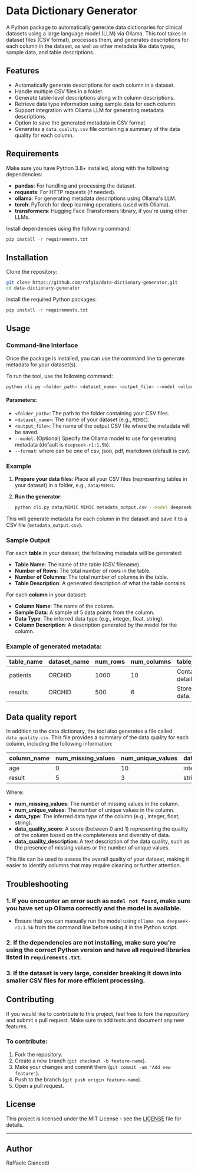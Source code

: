 # Data Dictionary Generator

A Python package to automatically generate data dictionaries for clinical datasets using a large language model (LLM) via Ollama. This tool takes in dataset files (CSV format), processes them, and generates descriptions for each column in the dataset, as well as other metadata like data types, sample data, and table descriptions.

## Features
- Automatically generate descriptions for each column in a dataset.
- Handle multiple CSV files in a folder.
- Generate table-level descriptions along with column descriptions.
- Retrieve data type information using sample data for each column.
- Support integration with Ollama LLM for generating metadata descriptions.
- Option to save the generated metadata in CSV format.
- Generates a `data_quality.csv` file containing a summary of the data quality for each column.

## Requirements

Make sure you have Python 3.8+ installed, along with the following dependencies:

- **pandas**: For handling and processing the dataset.
- **requests**: For HTTP requests (if needed).
- **ollama**: For generating metadata descriptions using Ollama's LLM.
- **torch**: PyTorch for deep learning operations (used with Ollama).
- **transformers**: Hugging Face Transformers library, if you're using other LLMs.

Install dependencies using the following command:
```bash
pip install -r requirements.txt
```

## Installation

Clone the repository:

```bash
git clone https://github.com/rafgia/data-dictionary-generator.git
cd data-dictionary-generator
```

Install the required Python packages:

```bash
pip install -r requirements.txt
```

## Usage

### Command-line Interface

Once the package is installed, you can use the command line to generate metadata for your dataset(s).

To run the tool, use the following command:

```bash
python cli.py <folder_path> <dataset_name> <output_file> --model <ollama_model> --format <format>
```

#### Parameters:
- `<folder_path>`: The path to the folder containing your CSV files.
- `<dataset_name>`: The name of your dataset (e.g., `MIMIC`).
- `<output_file>`: The name of the output CSV file where the metadata will be saved.
- `--model`: (Optional) Specify the Ollama model to use for generating metadata (default is `deepseek-r1:1.5b`).
- `--format`: where <format> can be one of csv, json, pdf, markdown (default is csv). 

### Example

1. **Prepare your data files**:
   Place all your CSV files (representing tables in your dataset) in a folder, e.g., `data/MIMIC`.

2. **Run the generator**:

   ```bash
   python cli.py data/MIMIC MIMIC metadata_output.csv --model deepseek-r1:1.5b --format csv
   ```

This will generate metadata for each column in the dataset and save it to a CSV file (`metadata_output.csv`).

### Sample Output

For each **table** in your dataset, the following metadata will be generated:
- **Table Name**: The name of the table (CSV filename).
- **Number of Rows**: The total number of rows in the table.
- **Number of Columns**: The total number of columns in the table.
- **Table Description**: A generated description of what the table contains.

For each **column** in your dataset:
- **Column Name**: The name of the column.
- **Sample Data**: A sample of 5 data points from the column.
- **Data Type**: The inferred data type (e.g., integer, float, string).
- **Column Description**: A description generated by the model for the column.

### Example of generated metadata:

| table_name | dataset_name | num_rows | num_columns | table_description         | column_name | sample_data       | data_type | column_description           |
|------------|--------------|----------|-------------|---------------------------|-------------|-------------------|-----------|------------------------------|
| patients   | ORCHID       | 1000     | 10          | Contains patient details.  | age        | [45, 60, 50, ...] | integer   | Age of the patient in years. |
| results    | ORCHID       | 500      | 6           | Stores test result data.   | result     | [positive, ...]   | string    | The result of the test.      |

## Data quality report

In addition to the data dictionary, the tool also generates a file called `data_quality.csv`. This file provides a summary of the data quality for each column, including the following information:

| column_name | num_missing_values | num_unique_values | data_type | data_quality_score | data_quality_description |
|-------------|--------------------|-------------------|-----------|--------------------|--------------------------|
| age         | 0                  | 10                | integer   | 1.0                | No missing values.       |
| result      | 5                  | 3                 | string    | 0.95               | Some missing values.     |

Where:
- **num_missing_values**: The number of missing values in the column.
- **num_unique_values**: The number of unique values in the column.
- **data_type**: The inferred data type of the column (e.g., integer, float, string).
- **data_quality_score**: A score (between 0 and 1) representing the quality of the column based on the completeness and diversity of data.
- **data_quality_description**: A text description of the data quality, such as the presence of missing values or the number of unique values.

This file can be used to assess the overall quality of your dataset, making it easier to identify columns that may require cleaning or further attention.

## Troubleshooting

### 1. If you encounter an error such as `model not found`, make sure you have set up Ollama correctly and the model is available.
   - Ensure that you can manually run the model using `ollama run deepseek-r1:1.5b` from the command line before using it in the Python script.

### 2. If the dependencies are not installing, make sure you're using the correct Python version and have all required libraries listed in `requirements.txt`.

### 3. If the dataset is very large, consider breaking it down into smaller CSV files for more efficient processing.

## Contributing

If you would like to contribute to this project, feel free to fork the repository and submit a pull request. Make sure to add tests and document any new features.

### To contribute:
1. Fork the repository.
2. Create a new branch (`git checkout -b feature-name`).
3. Make your changes and commit them (`git commit -am 'Add new feature'`).
4. Push to the branch (`git push origin feature-name`).
5. Open a pull request.

## License

This project is licensed under the MIT License - see the [LICENSE](LICENSE) file for details.

---

## Author

Raffaele Giancotti
